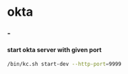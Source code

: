# okta

### -

#### start okta server with given port
```bash
/bin/kc.sh start-dev --http-port=9999
```
